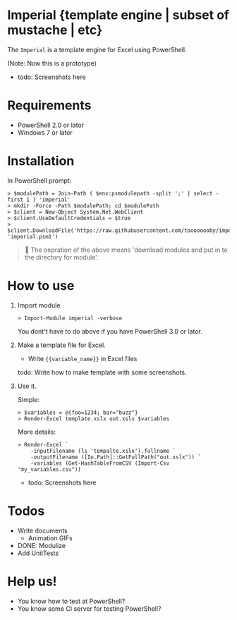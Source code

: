 # Imperial {template engine | subset of mustache | etc}

The `Imperial` is a template engine for Excel using PowerShell.

(Note: Now this is a prototype)

* todo: Screenshots here

# Requirements

* PowerShell 2.0 or lator
* Windows 7 or lator

# Installation

In PowerShell prompt: 

```
> $modulePath = Join-Path ( $env:psmodulepath -split ';' | select -first 1 ) 'imperial'
> mkdir -Force -Path $modulePath; cd $modulePath
> $client = New-Object System.Net.WebClient
> $client.UseDefaultCredentials = $true
> $client.DownloadFile('https://raw.githubusercontent.com/toooooooby/imperial/master/imperial.psm1', 'imperial.psm1')
```

> :memo: The oepration of the above means 'download modules and put in to the directory for module'.

# How to use

1. Import module
    
    ```
    > Import-Module imperial -verbose
    ```

    You dont't have to do above if you have PowerShell 3.0 or lator.

1. Make a template file for Excel.

    * Write `{{variable_name}}` in Excel files

    todo: Write how to make template with some screenshots.

1. Use it.
    
    Simple:

    ```
    > $variables = @{foo=1234; bar="buzz"}
    > Render-Excel template.xslx out.xslx $variables
    ```

    More details: 

    ```
    > Render-Excel `
        -inputFilename (ls 'tempalte.xslx').fullname `
        -outputFilename ([Io.Path]::GetFullPath("out.xslx")) `
        -variables (Get-HashTableFromCSV (Import-Csv "my_variables.csv"))
    ```

    * todo: Screenshots here


# Todos

* Write documents
    * Animation GIFs
* DONE: Modulize
* Add UnitTests

# Help us!

* You know how to test at PowerShell?
* You know some CI server for testing PowerShell?

